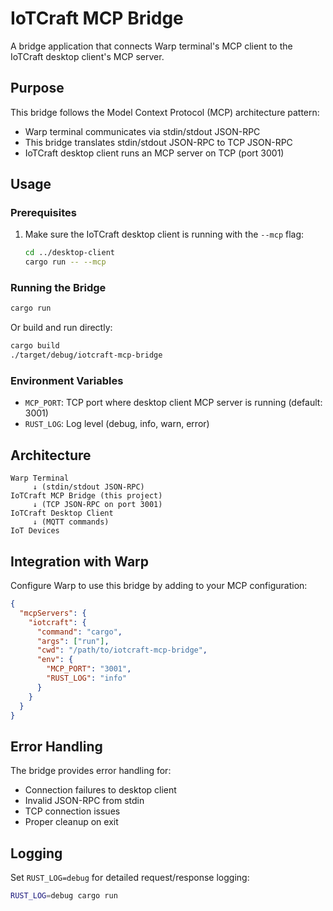 # IoTCraft MCP Bridge

A bridge application that connects Warp terminal's MCP client to the IoTCraft desktop client's MCP server.

## Purpose

This bridge follows the Model Context Protocol (MCP) architecture pattern:
- Warp terminal communicates via stdin/stdout JSON-RPC
- This bridge translates stdin/stdout JSON-RPC to TCP JSON-RPC 
- IoTCraft desktop client runs an MCP server on TCP (port 3001)

## Usage

### Prerequisites

1. Make sure the IoTCraft desktop client is running with the `--mcp` flag:
   ```bash
   cd ../desktop-client
   cargo run -- --mcp
   ```

### Running the Bridge

```bash
cargo run
```

Or build and run directly:
```bash
cargo build
./target/debug/iotcraft-mcp-bridge
```

### Environment Variables

- `MCP_PORT`: TCP port where desktop client MCP server is running (default: 3001)
- `RUST_LOG`: Log level (debug, info, warn, error)

## Architecture

```
Warp Terminal
     ↓ (stdin/stdout JSON-RPC)
IoTCraft MCP Bridge (this project)
     ↓ (TCP JSON-RPC on port 3001)  
IoTCraft Desktop Client
     ↓ (MQTT commands)
IoT Devices
```

## Integration with Warp

Configure Warp to use this bridge by adding to your MCP configuration:

```json
{
  "mcpServers": {
    "iotcraft": {
      "command": "cargo",
      "args": ["run"],
      "cwd": "/path/to/iotcraft-mcp-bridge",
      "env": {
        "MCP_PORT": "3001",
        "RUST_LOG": "info"
      }
    }
  }
}
```

## Error Handling

The bridge provides error handling for:
- Connection failures to desktop client
- Invalid JSON-RPC from stdin
- TCP connection issues
- Proper cleanup on exit

## Logging

Set `RUST_LOG=debug` for detailed request/response logging:
```bash
RUST_LOG=debug cargo run
```
